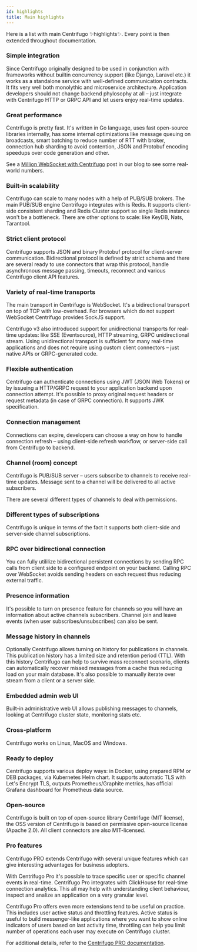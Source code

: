 ```yaml
---
id: highlights
title: Main highlights
---
```


Here is a list with main Centrifugo ✨highlights✨. Every point is then extended throughout documentation.

### Simple integration

Since Centrifugo originally designed to be used in conjunction with frameworks without builtin concurrency support (like Django, Laravel etc.) it works as a standalone service with well-defined communication contracts. It fits very well both monolythic and microservice architecture. Application developers should not change backend phylosophy at all – just integrate with Centrifugo HTTP or GRPC API and let users enjoy real-time updates. 

### Great performance

Centrifugo is pretty fast. It's written in Go language, uses fast open-source libraries internally, has some internal optimizations like message queuing on broadcasts, smart batching to reduce number of RTT with broker, connection hub sharding to avoid contention, JSON and Protobuf encoding speedups over code generation and other.

See a [Million WebSocket with Centrifugo](million-connections-with-centrifugo) post in our blog to see some real-world numbers.

### Built-in scalability

Centrifugo can scale to many nodes with a help of PUB/SUB brokers. The main PUB/SUB engine Centrifugo integrates with is Redis. It supports client-side consistent sharding and Redis Cluster support so single Redis instance won't be a bottleneck. There are other options to scale: like KeyDB, Nats, Tarantool.

### Strict client protocol

Centrifugo supports JSON and binary Protobuf protocol for client-server communication. Bidirectional protocol is defined by strict schema and there are several ready to use connectors that wrap this protocol, handle asynchronous message passing, timeouts, reconnect and various Centrifugo client API features.

### Variety of real-time transports

The main transport in Centrifugo is WebSocket. It's a bidirectional transport on top of TCP with low-overhead. For browsers which do not support WebSocket Centrifugo provides SockJS support.

Centrifugo v3 also introduced support for unidirectional transports for real-time updates: like SSE (Eventsource), HTTP streaming, GRPC unidirectional stream. Using unidirectional transport is sufficient for many real-time applications and does not require using custom client connectors – just native APIs or GRPC-generated code.

### Flexible authentication

Centrifugo can authenticate connections using JWT (JSON Web Tokens) or by issueing a HTTP/GRPC request to your application backend upon connection attempt. It's possible to proxy original request headers or request metadata (in case of GRPC connection). It supports JWK specification.

### Connection management

Connections can expire, developers can choose a way on how to handle connection refresh – using client-side refresh workflow, or server-side call from Centrifugo to backend. 

### Channel (room) concept

Centrifugo is PUB/SUB server – users subscribe to channels to receive real-time updates. Message sent to a channel will be delivered to all active subscribers.

There are several different types of channels to deal with permissions. 

### Different types of subscriptions

Centrifugo is unique in terms of the fact it supports both client-side and server-side channel subscriptions.

### RPC over bidirectional connection

You can fully utililize bidirectional persistent connections by sending RPC calls from client side to a configured endpoint on your backend. Calling RPC over WebSocket avoids sending headers on each request thus reducing external traffic. 

### Presence information

It's possible to turn on presence feature for channels so you will have an information about active channels subscribers. Channel join and leave events (when user subscribes/unsubscribes) can also be sent.

### Message history in channels

Optionally Centrifugo allows turning on history for publications in channels. This publication history has a limited size and retention period (TTL). With this history Centrifugo can help to survive mass reconnect scenario, clients can automatically recover missed messages from a cache thus reducing load on your main database. It's also possible to manually iterate over stream from a client or a server side.

### Embedded admin web UI

Built-in administrative web UI allows publishing messages to channels, looking at Centrifugo cluster state, monitoring stats etc.

### Cross-platform

Centrifugo works on Linux, MacOS and Windows.

### Ready to deploy

Centrifugo supports various deploy ways: in Docker, using prepared RPM or DEB packages, via Kubernetes Helm chart. It supports automatic TLS with Let's Encrypt TLS, outputs Prometheus/Graphite metrics, has official Grafana dashboard for Prometheus data source.

### Open-source

Centrifugo is built on top of open-source library Centrifuge (MIT license), the OSS version of Centrifugo is based on permissive open-source license (Apache 2.0). All client connectors are also MIT-licensed.

### Pro features

Centrifugo PRO extends Centrifugo with several unique features which can give interesting advantages for business adopters. 

With Centrifugo Pro it's possible to trace specific user or specific channel events in real-time. Centrifugo Pro integrates with ClickHouse for real-time connection analytics. This all may help with understanding client behaviour, inspect and analize an application on a very granular level.

Centrifugo Pro offers even more extensions tend to be useful on practice. This includes user active status and throttling features. Active status is useful to build messenger-like applications where you want to show online indicators of users based on last activity time, throttling can help you limit number of operations each user may execute on Centrifugo cluster.

For additional details, refer to the [Centrifugo PRO documentation](../pro/overview). 
